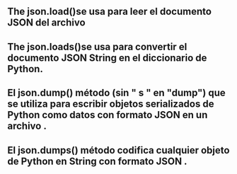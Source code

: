 ## The json.load()se usa para leer el documento JSON del archivo
## The json.loads()se usa para convertir el documento JSON String en el diccionario de Python.
## El  json.dump() método (sin " s " en "dump") que se utiliza para  escribir objetos serializados de Python como datos con formato JSON en un archivo .
## El  json.dumps() método  codifica cualquier objeto de Python en String con formato JSON .
